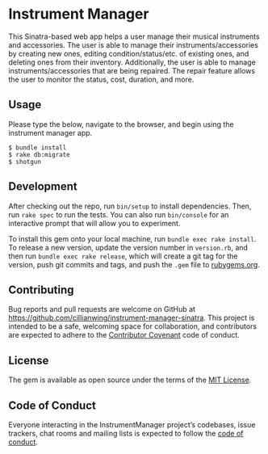 # Instrument Manager

This Sinatra-based web app helps a user manage their musical instruments and accessories. The user is able to manage their instruments/accessories by creating new ones, editing condition/status/etc. of existing ones, and deleting ones from their inventory. Additionally, the user is able to manage instruments/accessories that are being repaired. The repair feature allows the user to monitor the status, cost, duration, and more.

## Usage

Please type the below, navigate to the browser, and begin using the instrument manager app.

    $ bundle install
    $ rake db:migrate
    $ shotgun

## Development

After checking out the repo, run `bin/setup` to install dependencies. Then, run `rake spec` to run the tests. You can also run `bin/console` for an interactive prompt that will allow you to experiment.

To install this gem onto your local machine, run `bundle exec rake install`. To release a new version, update the version number in `version.rb`, and then run `bundle exec rake release`, which will create a git tag for the version, push git commits and tags, and push the `.gem` file to [rubygems.org](https://rubygems.org).

## Contributing

Bug reports and pull requests are welcome on GitHub at https://github.com/cillianwing/instrument-manager-sinatra. This project is intended to be a safe, welcoming space for collaboration, and contributors are expected to adhere to the [Contributor Covenant](http://contributor-covenant.org) code of conduct.

## License

The gem is available as open source under the terms of the [MIT License](https://opensource.org/licenses/MIT).

## Code of Conduct

Everyone interacting in the InstrumentManager project’s codebases, issue trackers, chat rooms and mailing lists is expected to follow the [code of conduct](https://github.com/cillianwing/instrument-manager-sinatra/blob/master/CODE_OF_CONDUCT.md).
